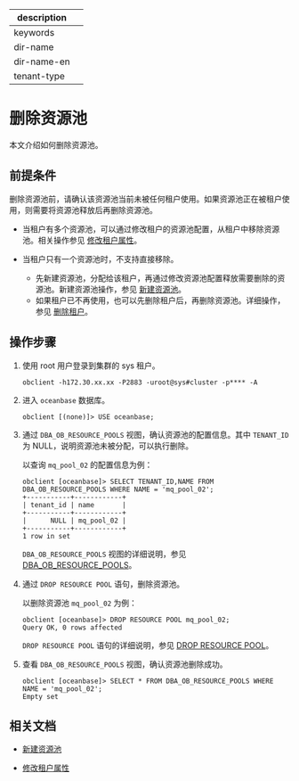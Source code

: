 |description||
|---|---|
|keywords||
|dir-name||
|dir-name-en||
|tenant-type||

# 删除资源池

本文介绍如何删除资源池。

## 前提条件

删除资源池前，请确认该资源池当前未被任何租户使用。如果资源池正在被租户使用，则需要将资源池释放后再删除资源池。

* 当租户有多个资源池，可以通过修改租户的资源池配置，从租户中移除资源池。相关操作参见 [修改租户属性](../1000.modify-tenant-properties.md)。

* 当租户只有一个资源池时，不支持直接移除。

  * 先新建资源池，分配给该租户，再通过修改资源池配置释放需要删除的资源池。新建资源池操作，参见 [新建资源池](../200.manage-create-tenant.md)。
  * 如果租户已不再使用，也可以先删除租户后，再删除资源池。详细操作，参见 [删除租户](../1200.delete-tenant.md)。

## 操作步骤

1. 使用 root 用户登录到集群的 sys 租户。

    ```shell
    obclient -h172.30.xx.xx -P2883 -uroot@sys#cluster -p**** -A
    ```

2. 进入 `oceanbase` 数据库。

    ```shell
    obclient [(none)]> USE oceanbase;
    ```

3. 通过 `DBA_OB_RESOURCE_POOLS` 视图，确认资源池的配置信息。其中 `TENANT_ID` 为 NULL，说明资源池未被分配，可以执行删除。

   以查询 `mq_pool_02` 的配置信息为例：

    ```shell
    obclient [oceanbase]> SELECT TENANT_ID,NAME FROM DBA_OB_RESOURCE_POOLS WHERE NAME = 'mq_pool_02';
    +-----------+------------+
    | tenant_id | name       |
    +-----------+------------+
    |      NULL | mq_pool_02 |
    +-----------+------------+
    1 row in set
    ```

    `DBA_OB_RESOURCE_POOLS` 视图的详细说明，参见 [DBA_OB_RESOURCE_POOLS](../../../700.reference/700.system-views/300.system-view-of-sys-tenant/200.dictionary-view-of-sys-tenant/8200.oceanbase-dba_ob_resource_pools-of-sys-tenant.md)。

4. 通过 `DROP RESOURCE POOL` 语句，删除资源池。

    以删除资源池 `mq_pool_02` 为例：

    ```shell
    obclient [oceanbase]> DROP RESOURCE POOL mq_pool_02;
    Query OK, 0 rows affected 
    ```

    `DROP RESOURCE POOL` 语句的详细说明，参见 [DROP RESOURCE POOL](../../../../700.reference/500.sql-reference/100.sql-syntax/100.system-tenants/900.drop-resource-pool.md)。

5. 查看 `DBA_OB_RESOURCE_POOLS` 视图，确认资源池删除成功。

    ```shell
    obclient [oceanbase]> SELECT * FROM DBA_OB_RESOURCE_POOLS WHERE NAME = 'mq_pool_02';
    Empty set
    ```

## 相关文档

* [新建资源池](../200.manage-create-tenant.md)

* [修改租户属性](../1000.modify-tenant-properties.md)

